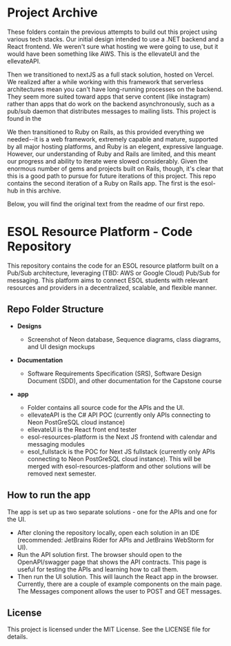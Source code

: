 # Project Archive

These folders contain the previous attempts to build out this project using various tech stacks. Our initial design intended to use a .NET backend and a React frontend. We weren't sure what hosting we were going to use, but it would have been something like AWS. This is the ellevateUI and the ellevateAPI. 

Then we transitioned to nextJS as a full stack solution, hosted on Vercel. We realized after a while working with this framework that serverless architectures mean you can't have long-running processes on the backend. They seem more suited toward apps that serve content (like instagram) rather than apps that do work on the backend asynchronously, such as a pub/sub daemon that distributes messages to mailing lists. This project is found in the 

We then transitioned to Ruby on Rails, as this provided everything we needed--it is a web framework, extremely capable and mature, supported by all major hosting platforms, and Ruby is an elegent, expressive language. However, our understanding of Ruby and Rails are limited, and this meant our progress and ability to iterate were slowed considerably. Given the enormous number of gems and projects built on Rails, though, it's clear that this is a good path to pursue for future iterations of this project. This repo contains the second iteration of a Ruby on Rails app. The first is the esol-hub in this archive. 

Below, you will find the original text from the readme of our first repo. 

# ESOL Resource Platform - Code Repository

This repository contains the code for an ESOL resource platform built on a Pub/Sub architecture, leveraging (TBD: AWS or Google Cloud) Pub/Sub for messaging. This platform aims to connect ESOL students with relevant resources and providers in a decentralized, scalable, and flexible manner.

## Repo Folder Structure

- **Designs**
  - Screenshot of Neon database, Sequence diagrams, class diagrams, and UI design mockups

- **Documentation**
  - Software Requirements Specification (SRS), Software Design Document (SDD), and other documentation for the Capstone course

- **app**
  - Folder contains all source code for the APIs and the UI.
  - ellevateAPI is the C# API POC (currently only APIs connecting to Neon PostGreSQL cloud instance)
  - ellevateUI is the React front end tester
  - esol-resources-platform is the Next JS frontend with calendar and messaging modules
  - esol_fullstack is the POC for Next JS fullstack (currently only APIs connecting to Neon PostGreSQL cloud instance). This will be merged with esol-resources-platform and other solutions will be removed next semester.


## How to run the app

The app is set up as two separate solutions - one for the APIs and one for the UI.

- After cloning the repository locally, open each solution in an IDE (recommended: JetBrains Rider for APIs and JetBrains WebStorm for UI).
- Run the API solution first. The browser should open to the OpenAPI/swagger page that shows the API contracts. This page is useful for testing the APIs and learning how to call them.
- Then run the UI solution. This will launch the React app in the browser. Currently, there are a couple of example components on the main page. The Messages component allows the user to POST and GET messages.


## License

This project is licensed under the MIT License. See the LICENSE file for details.

